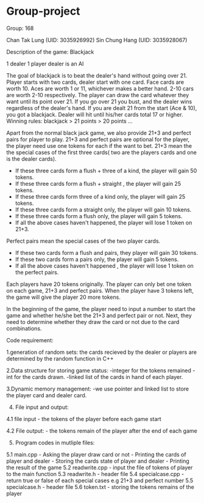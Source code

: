 # Group-project

Group: 168

Chan Tak Lung (UID: 3035926992)
Sin Chung Hang (UID: 3035928067)


Description of the game: Blackjack

1 dealer 1 player
dealer is an AI

The goal of blackjack is to beat the dealer's hand without going over 21.
Player starts with two cards, dealer start with one card.
Face cards are worth 10. Aces are worth 1 or 11, whichever makes a better hand. 2-10 cars are worth 2-10 respectively.
The player can draw the card whatever they want until its point over 21.
If you go over 21 you bust, and the dealer wins regardless of the dealer's hand.
If you are dealt 21 from the start (Ace & 10), you got a blackjack.
Dealer will hit until his/her cards total 17 or higher.
Winning rules: blackjack > 21 points > 20 points ...

Apart from the normal black jack game, we also provide 21+3 and perfect pairs for player to play.
21+3 and perfect pairs are optional for the player, the player need use one tokens for each if the want to bet.
21+3 mean the the special cases of the first three cards( two are the players cards and one is the dealer cards).
- If these three cards form a flush + three of a kind, the player will gain 50 tokens.
- If these three cards form a flush + straight , the player will gain 25 tokens.
- If these three cards form three of a kind only, the player will gain 25 tokens.
- If these three cards form a straight only, the player will gain 10 tokens.
- If these three cards form a flush only, the player will gain 5 tokens.
- If all the above cases haven't happened, the player will lose 1 token on 21+3.

Perfect pairs mean the special cases of the two player cards.
- If these two cards form a flush and pairs, they player will gain 30 tokens.
- If these two cards form a pairs only, the player will gain 5 tokens.
- If all the above cases haven't happened , the player will lose 1 token on the perfect pairs.

Each players have 20 tokens originally. The player can only bet one token on each game, 21+3 and perfect pairs. When the player have 3 tokens left, the game will give the player 20 more tokens.

In the beginning of the game, the player need to input a number to start the game and whether he/she bet the 21+3 and perfect pair or not.
Next, they need to determine whether they draw the card or not due to the card combinations.

Code requirement:

1.generation of random sets: the cards recieved by the dealer or players are determined by the random function in C++

2.Data structure for storing game status: 
  -integer for the tokens remained 
  -int for the cards drawn. 
  -linked list of the cards in hand of each player.
  
3.Dynamic memory management: 
  -we use pointer and linked list to store the player card and dealer card.
  
4. File input and output:

  4.1 file input
    - the tokens of the player before each game start
    
  4.2 File output:
    - the tokens remain of the player after the end of each game
    
5. Program codes in mutliple files:

  5.1 main.cpp
    - Asking the player draw card or not
    - Printing the cards of player and dealer
    - Storing the cards state of player and dealer
    - Printing the result of the game
  5.2 readwrite.cpp
    - input the file of tokens of player to the main function 
  5.3 readwrite.h
    - header file
  5.4 specialcase.cpp
    - return true or false of each special cases e.g 21+3 and perfect number
  5.5 specialcase.h
    - header file
  5.6 token.txt
    - storing the tokens remains of the player


